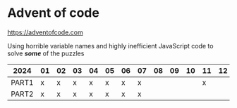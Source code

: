# Advent of code
https://adventofcode.com

Using horrible variable names and highly inefficient JavaScript code to solve ___some___ of the puzzles

|2024 |01|02|03|04|05|06|07|08|09|10|11|12|13|14|15|16|17|18|19|20|21|22|23|24|25|
|-----|--|--|--|--|--|--|--|--|--|--|--|--|--|--|--|--|--|--|--|--|--|--|--|--|--|
|PART1|x |x |x |x |x |x |x |  |  |  |x |  |x |x |x |  |x |  |  |  |  |  |x |  |  |
|PART2|x |x |x |x |x |x |x |  |  |  |  |  |x |x |  |  |x |  |  |  |  |  |  |  |  |
